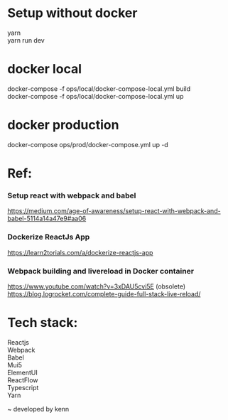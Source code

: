 # Setup without docker  
yarn  
yarn run dev  
  
# docker local  
docker-compose -f ops/local/docker-compose-local.yml build   
docker-compose -f ops/local/docker-compose-local.yml up   
  
# docker production  
docker-compose ops/prod/docker-compose.yml up -d  
  
# Ref:  
### Setup react with webpack and babel  
https://medium.com/age-of-awareness/setup-react-with-webpack-and-babel-5114a14a47e9#aa06  

### Dockerize ReactJs App  
https://learn2torials.com/a/dockerize-reactjs-app  

### Webpack building and livereload in Docker container  
https://www.youtube.com/watch?v=3xDAU5cvi5E (obsolete)  
https://blog.logrocket.com/complete-guide-full-stack-live-reload/  

# Tech stack:  
Reactjs  
Webpack  
Babel  
Mui5  
ElementUI  
ReactFlow   
Typescript  
Yarn  

~ developed by kenn  
